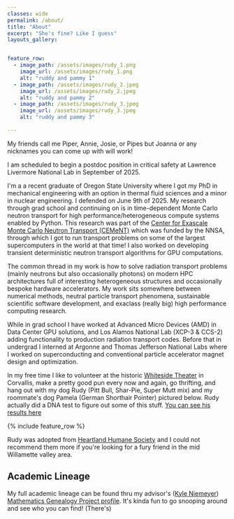 ```yaml
---
classes: wide
permalink: /about/
title: "About"
excerpt: "She's fine? Like I guess"
layouts_gallery:


feature_row:
  - image_path: /assets/images/rudy_1.png
    image_url: /assets/images/rudy_1.png
    alt: "ruddy and pammy 1"
  - image_path: /assets/images/rudy_2.jpeg
    image_url: /assets/images/rudy_2.jpeg
    alt: "ruddy and pammy 2"
  - image_path: /assets/images/rudy_3.jpeg
    image_url: /assets/images/rudy_3.jpeg
    alt: "ruddy and pammy 3"
    
---
```


My friends call me Piper, Annie, Josie, or Pipes but Joanna or any nicknames you can come up with will work!

I am scheduled to begin a postdoc position in critical safety at Lawrence Livermore National Lab in September of 2025.

I'm a a recent graduate of Oregon State University where I got my PhD in mechanical engineering with an option in thermal fluid sciences and a minor in nuclear engineering. I defended on June 9th of 2025.
My research through grad school and continuing on is in time-dependent Monte Carlo neutron transport for high performance/heterogeneous compute systems enabled by Python. This research was part of the [Center for Exascale Monte Carlo Neutron Transport (CEMeNT)](https://cement-psaap.github.io/) which was funded by the NNSA, through which I got to run transport problems on some of the largest supercomputers in the world at that time! I also worked on developing transient deterministic neutron transport algorithms for GPU computations.

The common thread in my work is how to solve radiation transport problems (mainly neutrons but also occasionally photons) on modern HPC architectures full of interesting heterogeneous structures and occasionally bespoke hardware accelerators.
My work sits somewhere between numerical methods, neutral particle transport phenomena, sustainable scientific software development, and exaclass (really big) high performance computing research.

While in grad school I have worked at Advanced Micro Devices (AMD) in Data Center GPU solutions, and Los Alamos National Lab (XCP-3 & CCS-2) adding functionality to production radiation transport codes. Before that in undergrad I interned at Argonne and Thomas Jefferson National Labs where I worked on superconducting and conventional particle accelerator magnet design and optimization.

In my free time I like to volunteer at the historic [Whiteside Theater](https://www.whitesidetheatre.org/) in Corvallis, make a pretty good pun every now and again,
go thrifting, and hang out with my dog Rudy (Pitt Bull, Shar-Pie, Super Mutt mix) and my roommate's dog Pamela (German Shorthair Pointer) pictured below.
Rudy actually did a DNA test to figure out some of this stuff. [You can see his results here](https://app.embarkvet.com/pet/aa2678d0-840f-4cfc-a99f-fabad5aff75c/about)

{% include feature_row %}

Rudy was adopted from [Heartland Humane Society](https://heartlandhumane.org/) and I could not recommend them more if you're looking for a fury friend in the mid Willamette valley area.

## Academic Lineage

My full academic lineage can be found thru my advisor's ([Kyle Niemeyer](https://niemeyer-research-group.github.io/)) [Mathematics Genealogy Project profile](https://www.mathgenealogy.org/id.php?id=180371). It's kinda fun to go snooping around and see who you can find! (There's)